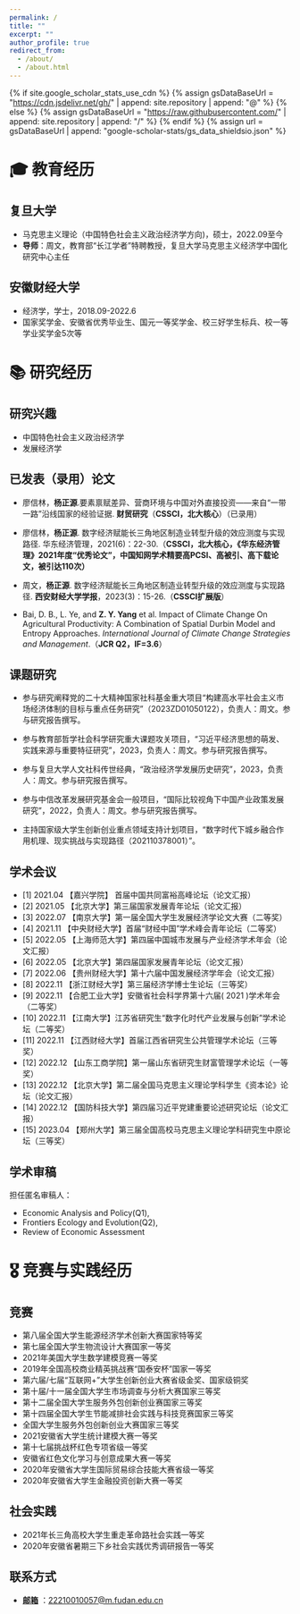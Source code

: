 ```yaml
---
permalink: /
title: ""
excerpt: ""
author_profile: true
redirect_from: 
  - /about/
  - /about.html
---
```


{% if site.google_scholar_stats_use_cdn %}
{% assign gsDataBaseUrl = "https://cdn.jsdelivr.net/gh/" | append: site.repository | append: "@" %}
{% else %}
{% assign gsDataBaseUrl = "https://raw.githubusercontent.com/" | append: site.repository | append: "/" %}
{% endif %}
{% assign url = gsDataBaseUrl | append: "google-scholar-stats/gs_data_shieldsio.json" %}


<span class='anchor' id='about-me'></span>

# 🎓 教育经历

## 复旦大学
- 马克思主义理论（中国特色社会主义政治经济学方向)，硕士，2022.09至今
- **导师**：周文，教育部“长江学者”特聘教授，复旦大学马克思主义经济学中国化研究中心主任

## 安徽财经大学
- 经济学，学士，2018.09-2022.6
- 国家奖学金、安徽省优秀毕业生、国元一等奖学金、校三好学生标兵、校一等学业奖学金5次等

# 📚 研究经历

## 研究兴趣
- 中国特色社会主义政治经济学
- 发展经济学

## 已发表（录用）论文
- 廖信林，**杨正源**.要素禀赋差异、营商环境与中国对外直接投资——来自“一带一路”沿线国家的经验证据. **财贸研究**（**CSSCI，北大核心**）（已录用）

- 廖信林，**杨正源**. 数字经济赋能长三角地区制造业转型升级的效应测度与实现路径. 华东经济管理，2021(6)：22-30.（**CSSCI，北大核心，《华东经济管理》2021年度“优秀论文”，中国知网学术精要高PCSI、高被引、高下载论文，被引达110次）**

  
- 周文，**杨正源**. 数字经济赋能长三角地区制造业转型升级的效应测度与实现路径. **西安财经大学学报**，2023(3)：15-26.（**CSSCI扩展版**）

- Bai, D. B., L. Ye, and **Z. Y. Yang** et al. Impact of Climate Change On Agricultural Productivity: A Combination of Spatial Durbin Model and Entropy Approaches. *International Journal of Climate Change Strategies and Management*.（**JCR Q2，IF=3.6**）



## 课题研究
- 参与研究阐释党的二十大精神国家社科基金重大项目“构建高水平社会主义市场经济体制的目标与重点任务研究”（2023ZD01050122），负责人：周文。参与研究报告撰写。<br>
  
- 参与教育部哲学社会科学研究重大课题攻关项目，“习近平经济思想的萌发、实践来源与重要特征研究”，2023，负责人：周文。参与研究报告撰写。<br>

- 参与复旦大学人文社科传世经典，“政治经济学发展历史研究”，2023，负责人：周文。参与研究报告撰写。 <br>

- 参与中信改革发展研究基金会一般项目，“国际比较视角下中国产业政策发展研究”，2022，负责人：周文。参与研究报告撰写。 <br>

- 主持国家级大学生创新创业重点领域支持计划项目，“数字时代下城乡融合作用机理、现实挑战与实现路径（202110378001）”。<br>

## 学术会议
- [1] 2021.04 【嘉兴学院】 首届中国共同富裕高峰论坛（论文汇报）<br>
- [2] 2021.05 【北京大学】第三届国家发展青年论坛（论文汇报）<br>
- [3] 2022.07 【南京大学】第一届全国大学生发展经济学论文大赛（二等奖）<br>
- [4] 2021.11 【中央财经大学】首届“财经中国”学术峰会青年论坛（二等奖）<br>
- [5] 2022.05 【上海师范大学】第四届中国城市发展与产业经济学术年会（论文汇报）<br>
- [6] 2022.05 【北京大学】第四届国家发展青年论坛（论文汇报）<br>
- [7] 2022.06 【贵州财经大学】第十六届中国发展经济学年会（论文汇报）<br>
- [8] 2022.11 【浙江财经大学】第三届经济学博士生论坛（三等奖）<br>
- [9] 2022.11 【合肥工业大学】安徽省社会科学界第十六届( 2021 )学术年会（二等奖）<br>
- [10] 2022.11 【江南大学】江苏省研究生“数字化时代产业发展与创新”学术论坛（二等奖）<br>
- [11] 2022.11 【江西财经大学】首届江西省研究生公共管理学术论坛（三等奖）<br>
- [12] 2022.12 【山东工商学院】第一届山东省研究生财富管理学术论坛（一等奖）<br>
- [13] 2022.12 【北京大学】第二届全国马克思主义理论学科学生《资本论》论坛（论文汇报）<br>
- [14] 2022.12 【国防科技大学】第四届习近平党建重要论述研究论坛（论文汇报）<br>
- [15] 2023.04 【郑州大学】第三届全国高校马克思主义理论学科研究生中原论坛（三等奖）<br>


## 学术审稿
担任匿名审稿人：
- Economic Analysis and Policy(Q1), 
- Frontiers Ecology and Evolution(Q2), 
- Review of Economic Assessment



# 🎖 竞赛与实践经历
## 竞赛
- 第八届全国大学生能源经济学术创新大赛国家特等奖
- 第七届全国大学生物流设计大赛国家一等奖
- 2021年美国大学生数学建模竞赛一等奖
- 2019年全国高校商业精英挑战赛“国泰安杯”国家一等奖
- 第六届/七届“互联网+”大学生创新创业大赛省级金奖、国家级铜奖
- 第十届/十一届全国大学生市场调查与分析大赛国家三等奖
- 第十二届全国大学生服务外包创新创业赛国家三等奖
- 第十四届全国大学生节能减排社会实践与科技竞赛国家三等奖
- 全国大学生服务外包创新创业大赛国家三等奖
- 2021安徽省大学生统计建模大赛一等奖
- 第十七届挑战杯红色专项省级一等奖
- 安徽省红色文化学习与创意成果大赛一等奖
- 2020年安徽省大学生国际贸易综合技能大赛省级一等奖
- 2020年安徽省大学生金融投资创新大赛一等奖

## 社会实践
- 2021年长三角高校大学生重走革命路社会实践一等奖
- 2020年安徽省暑期三下乡社会实践优秀调研报告一等奖

## 联系方式
- <u>**邮箱**</u> ：22210010057@m.fudan.edu.cn














